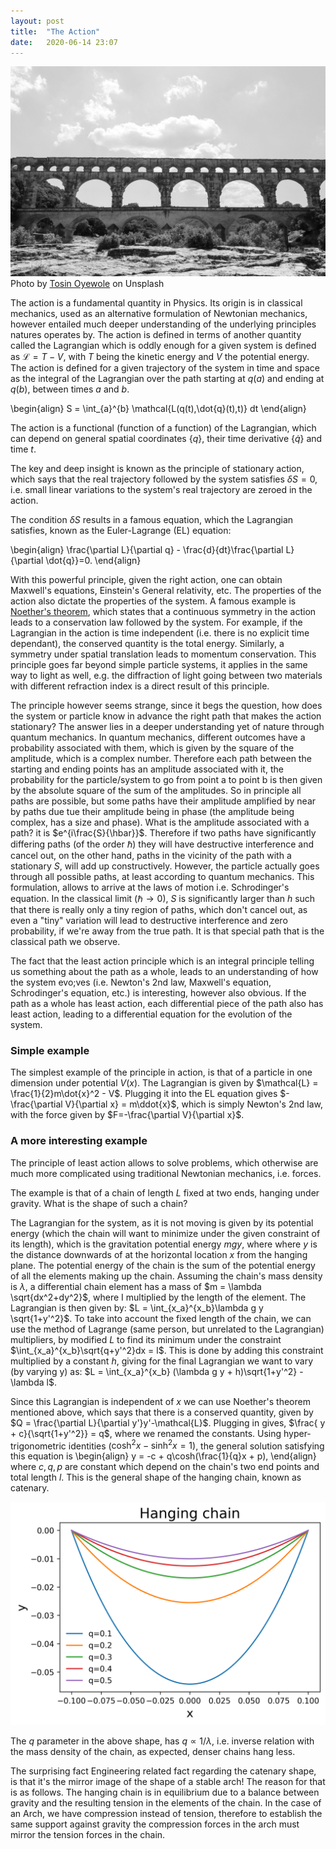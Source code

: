 ```yaml
---
layout: post
title:  "The Action"
date:   2020-06-14 23:07
---
```


![a](/assets/arches.jpg)
Photo by [Tosin Oyewole](https://unsplash.com/@seauxafrican) on Unsplash

The action is a fundamental quantity in Physics. Its origin is in classical
mechanics, used as an alternative formulation of Newtonian mechanics, however
entailed much deeper understanding of the underlying principles natures operates
by.
The action is defined in terms of another quantity called the Lagrangian which is
oddly enough for a given system is defined as $\mathcal{L} = T-V$, with $T$ being 
the kinetic energy and $V$ the potential energy. The action is defined for 
a given trajectory of the system in time and space as the integral of the Lagrangian over
the path starting at $q(a)$ and ending at $q(b)$, between times $a$ and $b$.

\begin{align}
S = \int_{a}^{b} \mathcal{L(q(t),\dot{q}(t),t)} dt 
\end{align}

The action is a functional (function of a function) of the Lagrangian, which can depend on general spatial coordinates $\{q\}$, their time derivative $\{\dot{q}\}$ and time $t$.

The key and deep insight is known as the principle of stationary action, which says that the real trajectory followed by the system satisfies $\delta S = 0$, i.e. small linear variations to the system's real trajectory are zeroed in the action.

The condition $\delta S$ results in a famous equation, which the Lagrangian satisfies, known as the Euler-Lagrange (EL) equation:

\begin{align}
\frac{\partial L}{\partial q} - \frac{d}{dt}\frac{\partial L}{\partial \dot{q}}=0.
\end{align}

With this powerful principle, given the right action, one can obtain Maxwell's equations, Einstein's General relativity, etc.
The properties of the action also dictate the properties of the system. A famous example is [Noether's theorem](https://en.wikipedia.org/wiki/Noether%27s_theorem), which states that a continuous symmetry in the action leads to a conservation law followed by the system. For example, if the Lagrangian in the action is time independent (i.e. there is no explicit time dependant), the conserved quantity is the total energy.
Similarly, a symmetry under spatial translation leads to momentum conservation.
This principle goes far beyond simple particle systems, it applies in the same way to light as well, e.g. the diffraction of light going between two materials with different refraction index is a direct result of this principle.

The principle however seems strange, since it begs the question, how does the system or particle know in advance the right path that makes the action stationary?
The answer lies in a deeper understanding yet of nature through quantum mechanics.
In quantum mechanics, different outcomes have a probability associated with them, which is given by the square of the amplitude, which is a complex number. Therefore each path between the starting and ending points has an amplitude associated with it, the probability for the particle/system to go from point a to point b is then given by the absolute square of the sum of the amplitudes. So in principle all paths are possible, but some paths have their amplitude amplified by near by paths due tue their amplitude being in phase (the amplitude being complex, has a size and phase). What is the amplitude associated with a path? it is $e^{i\frac{S}{\hbar}}$. Therefore if two paths have significantly differing paths (of the order $\hbar$) they will have destructive interference and cancel out, on the other hand, paths in the vicinity of the path with a stationary $S$, will add up constructively. However, the particle actually goes through all possible paths, at least according to quantum mechanics. This formulation, allows to arrive at the laws of motion i.e. Schrodinger's equation.
In the classical limit ($\hbar \rightarrow 0$), $S$ is significantly larger than $h$ such that there is really only a tiny region of paths, which don't cancel out, as even a "tiny" variation will lead to destructive interference and zero probability, if we're away from the true path. It is that special path that is the classical path we observe.

The fact that the least action principle which is an integral principle telling us something about the path as a whole, leads to an understanding of how the system evo;ves (i.e. Newton's 2nd law, Maxwell's equation, Schrodinger's equation, etc.) is interesting, however also obvious. If the path as a whole has least action, each differential piece of the path also has least action, leading to a differential equation for the evolution of the system.


### Simple example

The simplest example of the principle in action, is that of a particle in one dimension under potential $V(x)$. The Lagrangian is given by $\mathcal{L} = \frac{1}{2}m\dot{x}^2 - V$. Plugging it into the EL equation gives $-\frac{\partial V}{\partial x} = m\ddot{x}$, which is simply Newton's 2nd law, with the force given by $F=-\frac{\partial V}{\partial x}$.

### A more interesting example

The principle of least action allows to solve problems, which otherwise are much more complicated using traditional Newtonian mechanics, i.e. forces.

The example is that of a chain of length $L$ fixed at two ends, hanging under gravity. What is the shape of such a chain?

The Lagrangian for the system, as it is not moving is given by its potential energy (which the chain will want to minimize  under the given constraint of its length), which is the gravitation potential energy $mgy$, where where $y$ is the distance downwards of at the horizontal location $x$ from the hanging plane. The potential energy of the chain is the sum of the potential energy of all the elements making up the chain.
Assuming the chain's mass density is $\lambda$, a differential chain element has a mass of $m = \lambda \sqrt{dx^2+dy^2}$, where I multiplied by the length of the element.
The Lagrangian is then given by:
$L = \int_{x_a}^{x_b}\lambda g  y \sqrt{1+y'^2}$.
To take into account the fixed length of the chain, we can use the method of Lagrange (same person, but unrelated to the Lagrangian) multipliers, by modified $L$ to find its minimum under the constraint $\int_{x_a}^{x_b}\sqrt{q+y'^2}dx = l$. This is done by adding this constraint multiplied by a constant $h$, giving for the final Lagrangian we want to vary (by varying y) as:
$L = \int_{x_a}^{x_b} (\lambda g y + h)\sqrt{1+y'^2} - \lambda l$.

Since this Lagrangian is independent of $x$ we can use Noether's theorem mentioned above, which says that there is a conserved quantity, given by
$Q = \frac{\partial L}{\partial y'}y'-\mathcal{L}$. Plugging in gives,
$\frac{ y + c}{\sqrt{1+y'^2}} = q$, where we renamed the constants. Using hyper-trigonometric identities ($\cosh^2 x - \sinh^2x =1$), the general solution satisfying this equation is
\begin{align}
y = -c + q\cosh(\frac{1}{q}x + p),
\end{align}
where $c, q, p$ are constant which depend on the chain's two end points and total length $l$.
This is the general shape of the hanging chain, known as catenary.

![hanging chain](/assets/catenary.png)

The $q$ parameter in the above shape, has $q\propto 1/\lambda$, i.e. inverse relation with the mass density of the chain, as expected, denser chains hang less.

The surprising fact Engineering related fact regarding the catenary shape, is that it's the mirror image of the shape of a stable arch!
The reason for that is as follows. The hanging chain is in equilibrium due to a balance between gravity and the resulting tension in the elements of the chain. In the case of an Arch, we have compression instead of tension, therefore to establish the same support against gravity the compression forces in the arch must mirror the tension forces in the chain.
